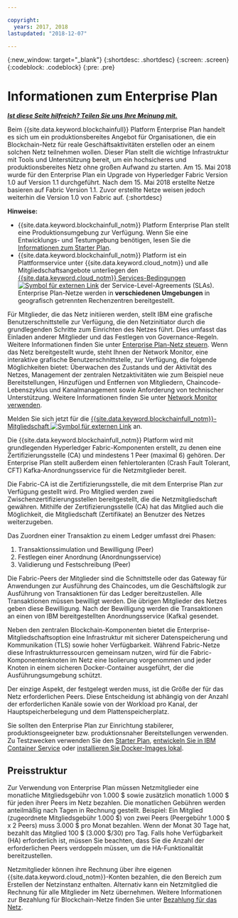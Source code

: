 ```yaml
---

copyright:
  years: 2017, 2018
lastupdated: "2018-12-07"

---
```


{:new_window: target="_blank"}
{:shortdesc: .shortdesc}
{:screen: .screen}
{:codeblock: .codeblock}
{:pre: .pre}

# Informationen zum Enterprise Plan


***[Ist diese Seite hilfreich? Teilen Sie uns Ihre Meinung mit.](https://www.surveygizmo.com/s3/4501493/IBM-Blockchain-Documentation)***


Beim {{site.data.keyword.blockchainfull}} Platform Enterprise Plan handelt es sich um ein produktionsbereites Angebot für Organisationen, die ein Blockchain-Netz für reale Geschäftsaktivitäten erstellen oder an einem solchen Netz teilnehmen wollen. Dieser Plan stellt die wichtige Infrastruktur mit Tools und Unterstützung bereit, um ein hochsicheres und produktionsbereites Netz ohne großen Aufwand zu starten. Am 15. Mai 2018 wurde für den Enterprise Plan ein Upgrade von Hyperledger Fabric Version 1.0 auf Version 1.1 durchgeführt. Nach dem 15. Mai 2018 erstellte Netze basieren auf Fabric Version 1.1. Zuvor erstellte Netze weisen jedoch weiterhin die Version 1.0 von Fabric auf.
{:shortdesc}

**Hinweise:**
- {{site.data.keyword.blockchainfull_notm}} Platform Enterprise Plan stellt eine Produktionsumgebung zur Verfügung. Wenn Sie eine Entwicklungs- und Testumgebung benötigen, lesen Sie die [Informationen zum Starter Plan](/docs/services/blockchain/starter_plan.html).
- {{site.data.keyword.blockchainfull_notm}} Platform ist ein Plattformservice unter {{site.data.keyword.cloud_notm}} und alle Mitgliedschaftsangebote unterliegen den [{{site.data.keyword.cloud_notm}} Services-Bedingungen ![Symbol für externen Link](images/external_link.svg "Symbol für externen Link")](https://www-03.ibm.com/software/sla/sladb.nsf/sla/bm-6605-13 "{{site.data.keyword.cloud_notm}} Services-Bedingungen") der Service-Level-Agreements (SLAs). Enterprise Plan-Netze werden in **verschiedenen Umgebungen** in geografisch getrennten Rechenzentren bereitgestellt.

Für Mitglieder, die das Netz initiieren werden, stellt IBM eine grafische Benutzerschnittstelle zur Verfügung, die den Netzinitiator durch die grundlegenden Schritte zum Einrichten des Netzes führt. Dies umfasst das Einladen anderer Mitglieder und das Festlegen von Governance-Regeln. Weitere Informationen finden Sie unter [Enterprise Plan-Netz steuern](/docs/services/blockchain/get_start.html). Wenn das Netz bereitgestellt wurde, steht Ihnen der Network Monitor, eine interaktive grafische Benutzerschnittstelle, zur Verfügung, die folgende Möglichkeiten bietet: Überwachen des Zustands und der Aktivität des Netzes, Management der zentralen Netzaktivitäten wie zum Beispiel neue Bereitstellungen, Hinzufügen und Entfernen von Mitgliedern, Chaincode-Lebenszyklus und Kanalmanagement sowie Anforderung von technischer Unterstützung. Weitere Informationen finden Sie unter [Network Monitor verwenden](/docs/services/blockchain/v10_dashboard.html).

Melden Sie sich jetzt für die [{{site.data.keyword.blockchainfull_notm}}-Mitgliedschaft ![Symbol für externen Link](images/external_link.svg "Symbol für externen Link")](https://console.bluemix.net/catalog/services/blockchain?env_id=ibm:yp:us-south&taxonomyNavigation=apps) an.

Die {{site.data.keyword.blockchainfull_notm}} Platform wird mit grundlegenden Hyperledger Fabric-Komponenten erstellt, zu denen eine Zertifizierungsstelle (CA) und mindestens 1 Peer (maximal 6) gehören.  Der Enterprise Plan stellt außerdem einen fehlertoleranten (Crash Fault Tolerant, CFT) Kafka-Anordnungsservice für die Netzmitglieder bereit.

Die Fabric-CA ist die Zertifizierungsstelle, die mit dem Enterprise Plan zur Verfügung gestellt wird. Pro Mitglied werden zwei Zwischenzertifizierungsstellen bereitgestellt, die die Netzmitgliedschaft gewähren. Mithilfe der Zertifizierungsstelle (CA) hat das Mitglied auch die Möglichkeit, die Mitgliedschaft (Zertifikate) an Benutzer des Netzes weiterzugeben.

Das Zuordnen einer Transaktion zu einem Ledger umfasst drei Phasen:  
1. Transaktionssimulation und Bewilligung (Peer)
2. Festlegen einer Anordnung (Anordnungsservice)
3. Validierung und Festschreibung (Peer)

Die Fabric-Peers der Mitglieder sind die Schnittstelle oder das Gateway für Anwendungen zur Ausführung des Chaincodes, um die Geschäftslogik zur Ausführung von Transaktionen für das Ledger bereitzustellen.  Alle Transaktionen müssen bewilligt werden. Die übrigen Mitglieder des Netzes geben diese Bewilligung. Nach der Bewilligung werden die Transaktionen an einen von IBM bereitgestellten Anordnungsservice (Kafka) gesendet.

Neben den zentralen Blockchain-Komponenten bietet die Enterprise-Mitgliedschaftsoption eine Infrastruktur mit sicherer Datenspeicherung und Kommunikation (TLS) sowie hoher Verfügbarkeit.  Während Fabric-Netze diese Infrastrukturressourcen gemeinsam nutzen, wird für die Fabric-Komponentenknoten im Netz eine Isolierung vorgenommen und jeder Knoten in einem sicheren Docker-Container ausgeführt, der die Ausführungsumgebung schützt.

Der einzige Aspekt, der festgelegt werden muss, ist die Größe der für das Netz erforderlichen Peers. Diese Entscheidung ist abhängig von der Anzahl der erforderlichen Kanäle sowie von der Workload pro Kanal, der Hauptspeicherbelegung und dem Plattenspeicherplatz.

Sie sollten den Enterprise Plan zur Einrichtung stabilerer, produktionsgeeigneter bzw. produktionsnaher Bereitstellungen verwenden. Zu Testzwecken verwenden Sie den [Starter Plan](/docs/services/blockchain/starter_plan.html), [entwickeln Sie in IBM Container Service](https://ibm-blockchain.github.io/) oder [installieren Sie Docker-Images lokal](http://hyperledger-fabric.readthedocs.io/en/release-1.1/build_network.html).

<!--- The Enterprise plan provides the ordering service and CA. The membership fee is $1,000, and a per peer fee of $1,000 that is associated with the network. If you want to have high availability (HA), you must purchase an additional peer to provide the HA capabilities. For example, one organization (associated membership fee of $1,000) of two peers ($1,000 X 2 peers) with HA ($1,000 X 2 HA peers) requires a monthly charge of $5,000.  --->

## Preisstruktur  
Zur Verwendung von Enterprise Plan müssen Netzmitglieder eine monatliche Mitgliedsgebühr von 1.000 $ sowie zusätzlich monatlich 1.000 $ für jeden ihrer Peers im Netz bezahlen.  Die monatlichen Gebühren werden anteilmäßig nach Tagen in Rechnung gestellt.  Beispiel: Ein Mitglied (zugeordnete Mitgliedsgebühr 1.000 $) von zwei Peers (Peergebühr 1.000 $ x 2 Peers) muss 3.000 $ pro Monat bezahlen.  Wenn der Monat 30 Tage hat, bezahlt das Mitglied 100 $ (3.000 $/30) pro Tag.  Falls hohe Verfügbarkeit (HA) erforderlich ist, müssen Sie beachten, dass Sie die Anzahl der erforderlichen Peers verdoppeln müssen, um die HA-Funktionalität bereitzustellen.

Netzmitglieder können ihre Rechnung über ihre eigenen {{site.data.keyword.cloud_notm}}-Konten bezahlen, die den Bereich zum Erstellen der Netzinstanz enthalten. Alternativ kann ein Netzmitglied die Rechnung für alle Mitglieder im Netz übernehmen. Weitere Informationen zur Bezahlung für Blockchain-Netze finden Sie unter [Bezahlung für das Netz](/docs/services/blockchain/howto/paying_mode.html).
